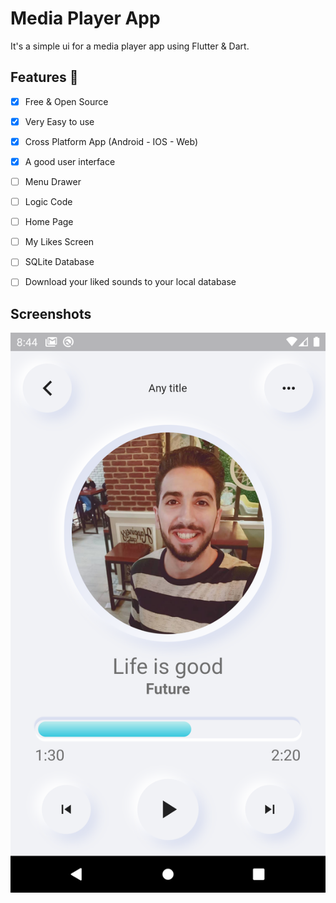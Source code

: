 # Media Player App

It's a simple ui for a media player app using Flutter & Dart.

## Features :dart:
* [x] Free & Open Source
* [x] Very Easy to use
* [x] Cross Platform App (Android - IOS - Web)
* [x] A good user interface
* [ ] Menu Drawer
* [ ] Logic Code
* [ ] Home Page
* [ ] My Likes Screen
* [ ] SQLite Database
* [ ] Download your liked sounds to your local database


## Screenshots

![](assets/images/screen.png)
